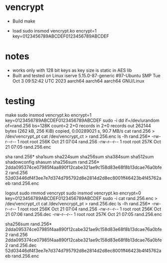 # vencrypt

- Build
        make

- load
        sudo insmod vencrypt.ko encrypt=1 key=0123456789ABCDEF0123456789ABCDEF

# notes
- works only with 128 bit keys as key size is static in AES lib
- Built and tested on Linux iserve 5.15.0-87-generic #97-Ubuntu SMP Tue Oct 3 09:52:42 UTC 2023 aarch64 aarch64 aarch64 GNU/Linux

# testing
make
sudo insmod vencrypt.ko encrypt=1 key=0123456789ABCDEF0123456789ABCDEF
sudo -i
dd if=/dev/urandom of=rand.256 bs=128K count=2
2+0 records in
2+0 records out
262144 bytes (262 kB, 256 KiB) copied, 0.00289021 s, 90.7 MB/s
cat rand.256 > /dev/vencrypt_pt
cat /dev/vencrypt_ct > rand.256.enc
ls -lh rand.256*
-rw-r--r-- 1 root root 256K Oct 21 07:04 rand.256
-rw-r--r-- 1 root root 257K Oct 21 07:05 rand.256.enc

sha rand.256*
sha1sum       sha224sum     sha256sum     sha384sum     sha512sum     shadowconfig  shasum
sha256sum rand.256*
2dda095374ce07985f4aa890f12cabe321ae9c158d83e68f8b13dcae76a0bfe2  rand.256
52d03446df4f3ee7e7d374d795792d8e2814d2d8ec8001ff46423b4f45762aeb  rand.256.enc

logout
sudo rmmod vencrypt
sudo insmod vencrypt.ko encrypt=0 key=0123456789ABCDEF0123456789ABCDEF
sudo -i
cat rand.256.enc > /dev/vencrypt_ct
cat /dev/vencrypt_pt > rand.256.dec
ls -lh rand.256*
-rw-r--r-- 1 root root 256K Oct 21 07:04 rand.256
-rw-r--r-- 1 root root 256K Oct 21 07:06 rand.256.dec
-rw-r--r-- 1 root root 257K Oct 21 07:05 rand.256.enc

sha256sum rand.256*
2dda095374ce07985f4aa890f12cabe321ae9c158d83e68f8b13dcae76a0bfe2  rand.256
2dda095374ce07985f4aa890f12cabe321ae9c158d83e68f8b13dcae76a0bfe2  rand.256.dec
52d03446df4f3ee7e7d374d795792d8e2814d2d8ec8001ff46423b4f45762aeb  rand.256.enc

